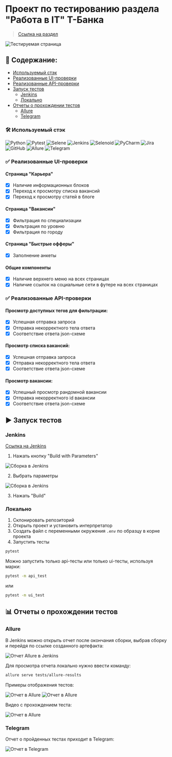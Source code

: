 # Проект по тестированию раздела "Работа в IT" Т-Банка

> <a target="_blank" href="https://www.tinkoff.ru/career/it/about/">Ссылка на раздел</a>

![Тестируемая страница](/readme/main_page.png)

## :pencil: Содержание:

- [Используемый стэк](#hammer_and_wrench-используемый-стэк)
- [Реализованные UI-проверки](#white_check_mark-реализованные-ui-проверки)
- [Реализованные API-проверки](#white_check_mark-реализованные-api-проверки)
- [Запуск тестов](#arrow_forward-запуск-тестов)
    - [Jenkins](#jenkins)
    - [Локально](#локально)
- [Отчеты о прохождении тестов](#bar_chart-отчеты-о-прохождении-тестов)
    - [Allure](#allure)
    - [Telegram](#telegram)

### :hammer_and_wrench: Используемый стэк

![Python](https://img.shields.io/badge/Python-FFD43B?style=for-the-badge&logo=python&logoColor=blue)
![Pytest](https://img.shields.io/badge/Pytest-29B6F6?style=for-the-badge&logo=pytest&logoColor=white)
![Selene](https://img.shields.io/badge/Selene-42b029?style=for-the-badge)
![Jenkins](https://img.shields.io/badge/Jenkins-000?style=for-the-badge&logo=jenkins&logoColor=white)
![Selenoid](https://img.shields.io/badge/Selenoid-0084c7?style=for-the-badge)
![PyCharm](https://img.shields.io/badge/PyCharm-000000.svg?&style=for-the-badge&logo=PyCharm&logoColor=white)
![Jira](https://img.shields.io/badge/Jira-0052CC?style=for-the-badge&logo=Jira&logoColor=white)
![GitHub](https://img.shields.io/badge/GitHub-100000?style=for-the-badge&logo=github&logoColor=white)
![Allure](https://img.shields.io/badge/Allure-21c55d?style=for-the-badge)
![Telegram](https://img.shields.io/badge/Telegram-2CA5E0?style=for-the-badge&logo=telegram&logoColor=white)

### :white_check_mark: Реализованные UI-проверки

#### Страница "Карьера"

- [x] Наличие информационных блоков
- [x] Переход к просмотру списка вакансий
- [x] Переход к просмотру статей в блоге

#### Страница "Вакансии"

- [x] Фильтрация по специализации
- [x] Фильтрация по уровню
- [x] Фильтрация по городу

#### Страница "Быстрые офферы"

- [x] Заполнение анкеты

#### Общие компоненты

- [x] Наличие верхнего меню на всех страницах
- [x] Наличие ссылок на социальные сети в футере на всех страницах

### :white_check_mark: Реализованные API-проверки

#### Просмотр доступных тегов для фильтрации:

- [x] Успешная отправка запроса
- [x] Отправка некорректного тела ответа
- [x] Соответствие ответа json-схеме

#### Просмотр списка вакансий:

- [x] Успешная отправка запроса
- [x] Отправка некорректного тела ответа
- [x] Соответствие ответа json-схеме

#### Просмотр вакансии:

- [x] Успешный просмотр рандомной вакансии
- [x] Отправка некорректного id вакансии
- [x] Соответствие ответа json-схеме

## :arrow_forward: Запуск тестов

### Jenkins

<a target="_blank" href="https://jenkins.autotests.cloud/job/C12-ekazova-diploma">Ссылка на Jenkins</a>

1. Нажать кнопку "Build with Parameters"

![Сборка в Jenkins](/readme/jenkins_1.png)

2. Выбрать параметры

![Сборка в Jenkins](/readme/jenkins_2.png)

3. Нажать "Build"

### Локально

1. Склонировать репозиторий
2. Открыть проект и установить интерпретатор
3. Создать файл с переменными окружения `.env` по образцу в корне проекта
4. Запустить тесты

```bash
pytest
```

Можно запустить только api-тесты или только ui-тесты, используя марки:

```bash
pytest -m api_test
```

или

```bash
pytest -m ui_test
```

## :bar_chart: Отчеты о прохождении тестов

### Allure

В Jenkins можно открыть отчет после окончания сборки, выбрав сборку и перейдя по ссылке созданного артефакта:

![Отчет Allure в Jenkins](/readme/jenkins_allure.png)

Для просмотра отчета локально нужно ввести команду:

```bash
allure serve tests/allure-results
```

Примеры отображения тестов:

![Отчет в Allure](/readme/allure_1.png)
![Отчет в Allure](/readme/allure_2.png)

Видео с прохождением теста:

![Отчет в Allure](/readme/allure_3.gif)

### Telegram

Отчет о пройденных тестах приходит в Telegram:

![Отчет в Telegram](/readme/report_telegram.png)